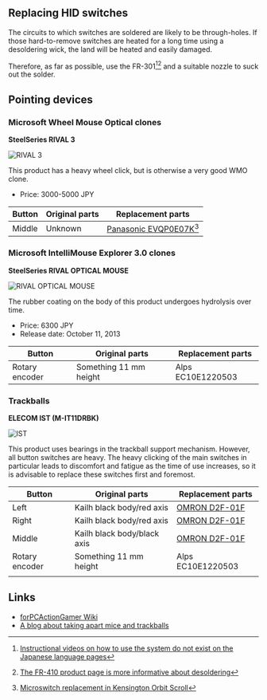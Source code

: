 ## Replacing HID switches

The circuits to which switches are soldered are likely to be through-holes.
If those hard-to-remove switches are heated for a long time using a desoldering wick, the land will be heated and easily damaged.

Therefore, as far as possible, use the FR-301[^DesolderingToolVideo][^FR-410] and a suitable nozzle to suck out the solder.

[^DesolderingToolVideo]: [Instructional videos on how to use the system do not exist on the Japanese language pages](https://hakkousa.com/products/desoldering/desoldering-tools/fr-301-portable-desoldering-tool.html)
[^FR-410]: [The FR-410 product page is more informative about desoldering](
https://www.hakko.com/japan/products/hakko_fr410.html)


## Pointing devices

### Microsoft Wheel Mouse Optical clones

**SteelSeries RIVAL 3**

![RIVAL 3](https://m.media-amazon.com/images/I/711nAJtefqL._AC_SL200_.jpg)

This product has a heavy wheel click, but is otherwise a very good WMO clone. 

- Price: 3000-5000 JPY 

| Button | Original parts | Replacement parts                            |
| ------ | -------------- | -------------------------------------------- |
| Middle | Unknown        | [Panasonic EVQP0E07K][EVQP0E07K][^EVQP0E07K] |

### Microsoft IntelliMouse Explorer 3.0 clones

**SteelSeries RIVAL OPTICAL MOUSE**

![RIVAL OPTICAL MOUSE](https://m.media-amazon.com/images/I/61y50QvUPSL._AC_SL200_.jpg)

The rubber coating on the body of this product undergoes hydrolysis over time.

- Price: 6300 JPY 
- Release date: October 11, 2013

| Button         | Original parts         | Replacement parts |
| -------------- | ---------------------- | ----------------- |
| Rotary encoder | Something 11 mm height | Alps EC10E1220503 |


### Trackballs

**ELECOM IST (M-IT11DRBK)**

![IST](https://m.media-amazon.com/images/I/714XRz6oGSL._AC_SL200_.jpg)

This product uses bearings in the trackball support mechanism. However, all button switches are heavy.
The heavy clicking of the main switches in particular leads to discomfort and fatigue as the time of use increases,
so it is advisable to replace these switches first and foremost.

| Button         | Original parts              | Replacement parts        |
| -------------- | --------------------------- | ------------------------ |
| Left           | Kailh black body/red axis   | [OMRON D2F-01F][D2F-01F] |
| Right          | Kailh black body/red axis   | [OMRON D2F-01F][D2F-01F] |
| Middle         | Kailh black body/black axis | [OMRON D2F-01F][D2F-01F] |
| Rotary encoder | Something 11 mm height      | Alps EC10E1220503        |
|                |

[D2F-01F]: https://components.omron.com/us-en/products/switches/D2F
[EVQP0E07K]: https://na.industrial.panasonic.com/products/switches-encoders-interface-devices/switches/lineup/light-touch-tactile-switches/series/79330/model/79472

[^EVQP0E07K]: [Microswitch replacement in Kensington Orbit Scroll](https://www.reddit.com/r/Trackballs/comments/o8ai5q/microswitch_replacement_in_kensington_orbit_scroll/)

## Links

- [forPCActionGamer Wiki](https://wikiwiki.jp/fpag/%E3%83%9E%E3%82%A6%E3%82%B9%E3%81%AE%E3%82%B9%E3%82%A4%E3%83%83%E3%83%81)
- [A blog about taking apart mice and trackballs](https://michtw.blogspot.com/)
